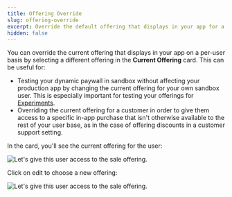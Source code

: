 ```yaml
---
title: Offering Override
slug: offering-override
excerpt: Override the default offering that displays in your app for a given customer
hidden: false
---
```


You can override the current offering that displays in your app on a per-user basis by selecting a different offering in the **Current Offering** card. This can be useful for:

- Testing your dynamic paywall in sandbox without affecting your production app by changing the current offering for your own sandbox user. This is especially important for testing your offerings for [Experiments](/tools/experiments-v1).
- Overriding the current offering for a customer in order to give them access to a specific in-app purchase that isn't otherwise available to the rest of your user base, as in the case of offering discounts in a customer support setting.

In the card, you'll see the current offering for the user:

![Let's give this user access to the sale offering.](/images/7082b16-Screen_Shot_2020-07-30_at_12.56.07_PM_725fbc6ff24eb1b1525ee04d473ffa4b.png)

Click on edit to choose a new offering:

![Let's give this user access to the sale offering.](/images/7082b16-Screen_Shot_2020-07-30_at_12.56.07_PM_725fbc6ff24eb1b1525ee04d473ffa4b.png)
